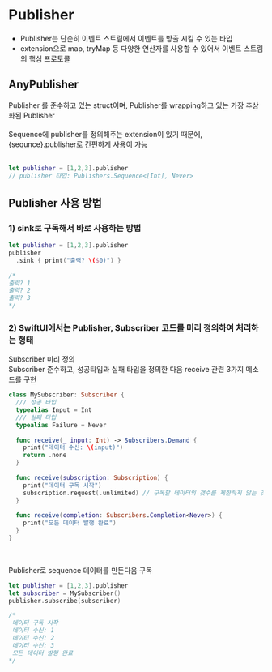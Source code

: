 # Publisher
- Publisher는 단순히 이벤트 스트림에서 이벤트를 방출 시킬 수 있는 타입
- extension으로 map, tryMap 등 다양한 연산자를 사용할 수 있어서 이벤트 스트림의 핵심 프로토콜

## AnyPublisher
Publisher 를 준수하고 있는 struct이며, Publisher를 wrapping하고 있는 가장 추상화된 Publisher</br>
</br>
Sequence에 publisher를 정의해주는 extension이 있기 때문에, {sequnce}.publisher로 간편하게 사용이 가능</br>
</br>

```Swift
let publisher = [1,2,3].publisher
// publisher 타입: Publishers.Sequence<[Int], Never>
```

## Publisher 사용 방법

### 1) sink로 구독해서 바로 사용하는 방법
```Swift
let publisher = [1,2,3].publisher
publisher
  .sink { print("출력? \($0)") }
  
/*
출력? 1
출력? 2
출력? 3
*/
```

### 2) SwiftUI에서는 Publisher, Subscriber 코드를 미리 정의하여 처리하는 형태
Subscriber 미리 정의</br>
Subscriber 준수하고, 성공타입과 실패 타입을 정의한 다음 receive 관련 3가지 메소드를 구현</br>

```Swift
class MySubscriber: Subscriber {
  /// 성공 타입
  typealias Input = Int
  /// 실패 타입
  typealias Failure = Never
  
  func receive(_ input: Int) -> Subscribers.Demand {
    print("데이터 수신: \(input)")
    return .none
  }
  
  func receive(subscription: Subscription) {
    print("데이터 구독 시작")
    subscription.request(.unlimited) // 구독할 데이터의 갯수를 제한하지 않는 것
  }
  
  func receive(completion: Subscribers.Completion<Never>) {
    print("모든 데이터 발행 완료")
  }
}
```
</br>

Publisher로 sequence 데이터를 만든다음 구독</br>

```Swift
let publisher = [1,2,3].publisher
let subscriber = MySubscriber()
publisher.subscribe(subscriber)

/*
 데이터 구독 시작
 데이터 수신: 1
 데이터 수신: 2
 데이터 수신: 3
 모든 데이터 발행 완료
*/
```

